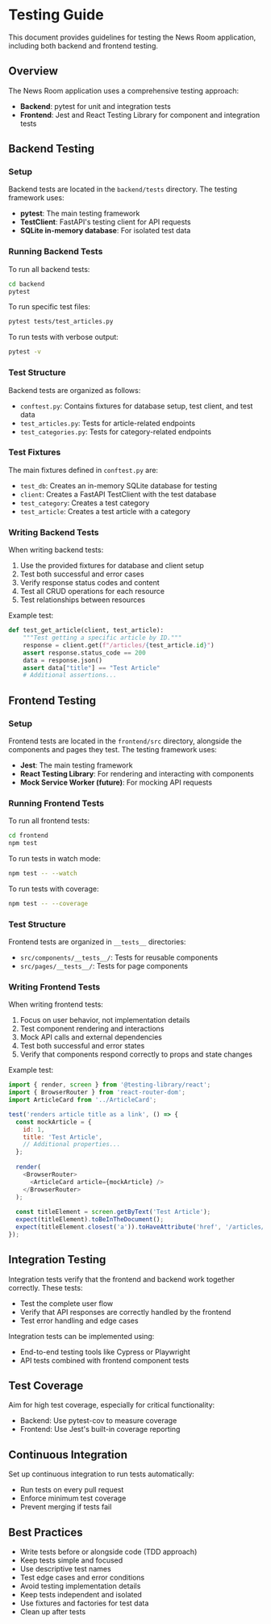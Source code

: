 # Testing Guide

This document provides guidelines for testing the News Room application, including both backend and frontend testing.

## Overview

The News Room application uses a comprehensive testing approach:

- **Backend**: pytest for unit and integration tests
- **Frontend**: Jest and React Testing Library for component and integration tests

## Backend Testing

### Setup

Backend tests are located in the `backend/tests` directory. The testing framework uses:

- **pytest**: The main testing framework
- **TestClient**: FastAPI's testing client for API requests
- **SQLite in-memory database**: For isolated test data

### Running Backend Tests

To run all backend tests:

```bash
cd backend
pytest
```

To run specific test files:

```bash
pytest tests/test_articles.py
```

To run tests with verbose output:

```bash
pytest -v
```

### Test Structure

Backend tests are organized as follows:

- `conftest.py`: Contains fixtures for database setup, test client, and test data
- `test_articles.py`: Tests for article-related endpoints
- `test_categories.py`: Tests for category-related endpoints

### Test Fixtures

The main fixtures defined in `conftest.py` are:

- `test_db`: Creates an in-memory SQLite database for testing
- `client`: Creates a FastAPI TestClient with the test database
- `test_category`: Creates a test category
- `test_article`: Creates a test article with a category

### Writing Backend Tests

When writing backend tests:

1. Use the provided fixtures for database and client setup
2. Test both successful and error cases
3. Verify response status codes and content
4. Test all CRUD operations for each resource
5. Test relationships between resources

Example test:

```python
def test_get_article(client, test_article):
    """Test getting a specific article by ID."""
    response = client.get(f"/articles/{test_article.id}")
    assert response.status_code == 200
    data = response.json()
    assert data["title"] == "Test Article"
    # Additional assertions...
```

## Frontend Testing

### Setup

Frontend tests are located in the `frontend/src` directory, alongside the components and pages they test. The testing framework uses:

- **Jest**: The main testing framework
- **React Testing Library**: For rendering and interacting with components
- **Mock Service Worker (future)**: For mocking API requests

### Running Frontend Tests

To run all frontend tests:

```bash
cd frontend
npm test
```

To run tests in watch mode:

```bash
npm test -- --watch
```

To run tests with coverage:

```bash
npm test -- --coverage
```

### Test Structure

Frontend tests are organized in `__tests__` directories:

- `src/components/__tests__/`: Tests for reusable components
- `src/pages/__tests__/`: Tests for page components

### Writing Frontend Tests

When writing frontend tests:

1. Focus on user behavior, not implementation details
2. Test component rendering and interactions
3. Mock API calls and external dependencies
4. Test both successful and error states
5. Verify that components respond correctly to props and state changes

Example test:

```javascript
import { render, screen } from '@testing-library/react';
import { BrowserRouter } from 'react-router-dom';
import ArticleCard from '../ArticleCard';

test('renders article title as a link', () => {
  const mockArticle = {
    id: 1,
    title: 'Test Article',
    // Additional properties...
  };
  
  render(
    <BrowserRouter>
      <ArticleCard article={mockArticle} />
    </BrowserRouter>
  );
  
  const titleElement = screen.getByText('Test Article');
  expect(titleElement).toBeInTheDocument();
  expect(titleElement.closest('a')).toHaveAttribute('href', '/articles/1');
});
```

## Integration Testing

Integration tests verify that the frontend and backend work together correctly. These tests:

- Test the complete user flow
- Verify that API responses are correctly handled by the frontend
- Test error handling and edge cases

Integration tests can be implemented using:

- End-to-end testing tools like Cypress or Playwright
- API tests combined with frontend component tests

## Test Coverage

Aim for high test coverage, especially for critical functionality:

- Backend: Use pytest-cov to measure coverage
- Frontend: Use Jest's built-in coverage reporting

## Continuous Integration

Set up continuous integration to run tests automatically:

- Run tests on every pull request
- Enforce minimum test coverage
- Prevent merging if tests fail

## Best Practices

- Write tests before or alongside code (TDD approach)
- Keep tests simple and focused
- Use descriptive test names
- Test edge cases and error conditions
- Avoid testing implementation details
- Keep tests independent and isolated
- Use fixtures and factories for test data
- Clean up after tests

